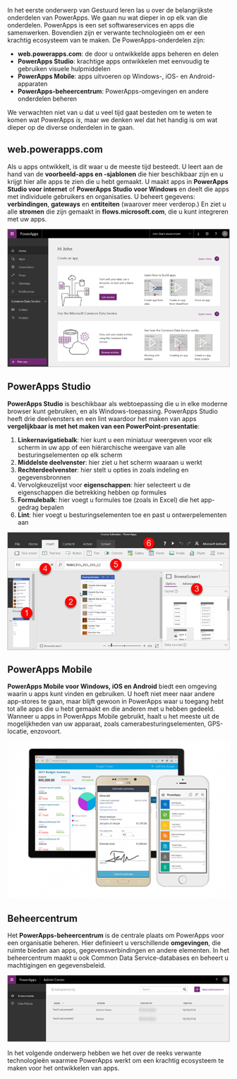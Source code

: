 In het eerste onderwerp van Gestuurd leren las u over de belangrijkste onderdelen van PowerApps. We gaan nu wat dieper in op elk van die onderdelen. PowerApps is een set softwareservices en apps die samenwerken. Bovendien zijn er verwante technologieën om er een krachtig ecosysteem van te maken. De PowerApps-onderdelen zijn:

* **web.powerapps.com**: de door u ontwikkelde apps beheren en delen
* **PowerApps Studio**: krachtige apps ontwikkelen met eenvoudig te gebruiken visuele hulpmiddelen
* **PowerApps Mobile**: apps uitvoeren op Windows-, iOS- en Android-apparaten
* **PowerApps-beheercentrum**: PowerApps-omgevingen en andere onderdelen beheren

We verwachten niet van u dat u veel tijd gaat besteden om te weten te komen wat PowerApps *is*, maar we denken wel dat het handig is om wat dieper op de diverse onderdelen in te gaan.

## <a name="webpowerappscom"></a>web.powerapps.com
Als u apps ontwikkelt, is dit waar u de meeste tijd besteedt. U leert aan de hand van de **voorbeeld-apps en -sjablonen** die hier beschikbaar zijn en u krijgt hier alle apps te zien die u hebt gemaakt. U maakt apps in **PowerApps Studio voor internet** of **PowerApps Studio voor Windows** en deelt die apps met individuele gebruikers en organisaties. U beheert gegevens: **verbindingen**, **gateways** en **entiteiten** (waarover meer verderop.) En ziet u alle **stromen** die zijn gemaakt in **flows.microsoft.com**, die u kunt integreren met uw apps.

![De site van web.powerapps.com](./media/learning-powerapps-parts/powerapps-web-site.png)

## <a name="powerapps-studio"></a>PowerApps Studio
**PowerApps Studio** is beschikbaar als webtoepassing die u in elke moderne browser kunt gebruiken, en als Windows-toepassing. PowerApps Studio heeft drie deelvensters en een lint waardoor het maken van apps **vergelijkbaar is met het maken van een PowerPoint-presentatie**:

1. **Linkernavigatiebalk**: hier kunt u een miniatuur weergeven voor elk scherm in uw app of een hiërarchische weergave van alle besturingselementen op elk scherm
2. **Middelste deelvenster**: hier ziet u het scherm waaraan u werkt
3. **Rechterdeelvenster**: hier stelt u opties in zoals indeling en gegevensbronnen
4. Vervolgkeuzelijst voor **eigenschappen**: hier selecteert u de eigenschappen die betrekking hebben op formules
5. **Formulebalk**: hier voegt u formules toe (zoals in Excel) die het app-gedrag bepalen
6. **Lint**: hier voegt u besturingselementen toe en past u ontwerpelementen aan

![PowerApps Studio](./media/learning-powerapps-parts/powerapps-studio.png)

## <a name="powerapps-mobile"></a>PowerApps Mobile
**PowerApps Mobile voor Windows, iOS en Android** biedt een omgeving waarin u apps kunt vinden en gebruiken. U hoeft niet meer naar andere app-stores te gaan, maar blijft gewoon in PowerApps waar u toegang hebt tot alle apps die u hebt gemaakt en die anderen met u hebben gedeeld. Wanneer u apps in PowerApps Mobile gebruikt, haalt u het meeste uit de mogelijkheden van uw apparaat, zoals camerabesturingselementen, GPS-locatie, enzovoort.

![PowerApps Mobile](./media/learning-powerapps-parts/powerapps-mobile.png)

## <a name="admin-center"></a>Beheercentrum
Het **PowerApps-beheercentrum** is de centrale plaats om PowerApps voor een organisatie beheren. Hier definieert u verschillende **omgevingen**, die ruimte bieden aan apps, gegevensverbindingen en andere elementen. In het beheercentrum maakt u ook Common Data Service-databases en beheert u machtigingen en gegevensbeleid.

![PowerApps-beheercentrum](./media/learning-powerapps-parts/powerapps-admin-center.png)

In het volgende onderwerp hebben we het over de reeks verwante technologieën waarmee PowerApps werkt om een krachtig ecosysteem te maken voor het ontwikkelen van apps.

